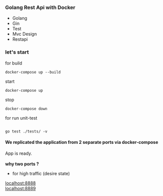 ### Golang Rest Api with Docker
- Golang
- Gin
- Test
- Mvc Design 
- Restapi

### let's start
for build
```console
docker-compose up --build
```
start
```console
docker-compose up
```
stop 

```console
docker-compose down
```
for run unit-test
```console

go test ./tests/ -v
```
#### We replicated the application from 2 separate ports via docker-compose
App is ready.
<br>
<br>
**why two ports ?** 
- for high traffic (desire state)
 
[localhost:8888](http://localhost:8888)
<br>
[localhost:8889](http://localhost:8889)
